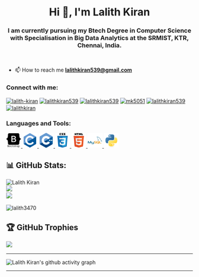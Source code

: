 
<h1 align="center">Hi 👋, I'm Lalith Kiran</h1>
<h3 align="center">I am currently pursuing my Btech Degree in Computer Science with Specialisation in Big Data Analytics at the SRMIST, KTR, Chennai, India.</h3>

<p align="left"> <a href="https://twitter.com/" target="blank"><img src="https://img.shields.io/twitter/follow/?logo=twitter&style=for-the-badge" alt="" /></a> </p>

- 📫 How to reach me **lalithkiran539@gmail.com**

<h3 align="left">Connect with me:</h3>
<p align="left">
<a href="https://www.linkedin.com/in/lalith-kiran-79810a1b8/" target="blank"><img align="center" src="https://raw.githubusercontent.com/rahuldkjain/github-profile-readme-generator/master/src/images/icons/Social/linked-in-alt.svg" alt="lalith-kiran" height="30" width="40" /></a>
<a href="https://www.codechef.com/users/lalithkiran539" target="blank"><img align="center" src="https://avatars.githubusercontent.com/u/11960354?v=4" alt="lalithkiran539" height="30" width="40" /></a>
<a href="https://auth.geeksforgeeks.org/user/lalithkiran539/practice" target="blank"><img align="center" src="https://upload.wikimedia.org/wikipedia/commons/thumb/4/43/GeeksforGeeks.svg/2560px-GeeksforGeeks.svg.png" alt="lalithkiran539" height="30" width="40" /></a>
<a href="https://www.hackerrank.com/mk5051" target="blank"><img align="center" src="https://raw.githubusercontent.com/rahuldkjain/github-profile-readme-generator/master/src/images/icons/Social/hackerrank.svg" alt="mk5051" height="30" width="40" /></a>
<a href="https://codeforces.com/profile/lalithkiran539" target="blank"><img align="center" src="https://encrypted-tbn0.gstatic.com/images?q=tbn:ANd9GcR7_5q2omKVPsijn9hK0TlbyeECo3NbFW_XkNhyHtAeMfSV3_L4wUYeLT_dpJiEXdpyWkE&usqp=CAU" alt="lalithkiran539" height="30" width="40" /></a>
<a href="https://www.leetcode.com/lalithkiran" target="blank"><img align="center" src="https://raw.githubusercontent.com/rahuldkjain/github-profile-readme-generator/master/src/images/icons/Social/leet-code.svg" alt="lalithkiran" height="30" width="40" /></a>
</p>

<h3 align="left">Languages and Tools:</h3>
<p align="left"> <a href="https://getbootstrap.com" target="_blank" rel="noreferrer"> <img src="https://raw.githubusercontent.com/devicons/devicon/master/icons/bootstrap/bootstrap-plain-wordmark.svg" alt="bootstrap" width="40" height="40"/> </a> <a href="https://www.cprogramming.com/" target="_blank" rel="noreferrer"> <img src="https://raw.githubusercontent.com/devicons/devicon/master/icons/c/c-original.svg" alt="c" width="40" height="40"/> </a> <a href="https://www.w3schools.com/cpp/" target="_blank" rel="noreferrer"> <img src="https://raw.githubusercontent.com/devicons/devicon/master/icons/cplusplus/cplusplus-original.svg" alt="cplusplus" width="40" height="40"/> </a> <a href="https://www.w3schools.com/css/" target="_blank" rel="noreferrer"> <img src="https://raw.githubusercontent.com/devicons/devicon/master/icons/css3/css3-original-wordmark.svg" alt="css3" width="40" height="40"/> </a> <a href="https://www.w3.org/html/" target="_blank" rel="noreferrer"> <img src="https://raw.githubusercontent.com/devicons/devicon/master/icons/html5/html5-original-wordmark.svg" alt="html5" width="40" height="40"/> </a> <a href="https://www.mysql.com/" target="_blank" rel="noreferrer"> <img src="https://raw.githubusercontent.com/devicons/devicon/master/icons/mysql/mysql-original-wordmark.svg" alt="mysql" width="40" height="40"/> </a> <a href="https://www.python.org" target="_blank" rel="noreferrer"> <img src="https://raw.githubusercontent.com/devicons/devicon/master/icons/python/python-original.svg" alt="python" width="40" height="40"/> </a> </p>


## 📊 GitHub Stats:
![Lalith Kiran](https://github-readme-stats.vercel.app/api?username=Lalith3470&include_all_commits=true&count_private=true&show_icons=true&line_height=20&title_color=7A7ADB&icon_color=2234AE&text_color=D3D3D3&bg_color=0,000000,130F40)</br>
![](https://github-readme-streak-stats.herokuapp.com/?user=Lalith3470&theme=highcontrast)</br>
![](https://github-readme-stats.vercel.app/api/top-langs/?username=Lalith3470&layout=compact&include_all_commits=true&count_private=true&show_icons=true&line_height=20&title_color=7A7ADB&icon_color=2234AE&text_color=D3D3D3&bg_color=0,000000,130F40)</br>
<p align="left"> <img src="https://komarev.com/ghpvc/?username=lalith3470&label=Profile%20views&color=0e75b6&style=flat" alt="lalith3470" /> </p>

## 🏆 GitHub Trophies
![](https://github-profile-trophy.vercel.app/?username=Lalith3470&theme=radical&no-frame=true&no-bg=true&margin-w=4)

<hr>

![Lalith Kiran's github activity graph](https://github-readme-activity-graph.cyclic.app/graph?username=Lalith3470&bg_color=000000&color=ffffff&line=c800ff&point=ffffff&area=true&hide_border=true)

<hr>

